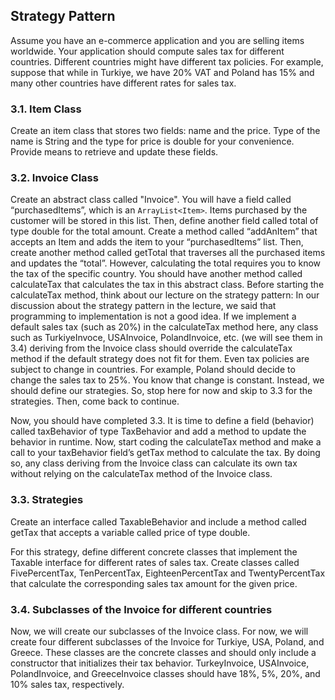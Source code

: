 ## Strategy Pattern

Assume you have an
e-commerce application and you are selling items worldwide. Your application should
compute sales tax for different countries. Different countries might have different tax
policies. For example, suppose that while in Turkiye, we have 20% VAT and Poland has
15% and many other countries have different rates for sales tax.

### 3.1. Item Class

Create an item class that stores two fields: name and the price. Type of the name is
String and the type for price is double for your convenience. Provide means to retrieve
and update these fields.

### 3.2. Invoice Class

Create an abstract class called "Invoice". You will have a field called “purchasedItems”,
which is an `ArrayList<Item>`. Items purchased by the customer will be stored in this list.
Then, define another field called total of type double for the total amount. Create a
method called “addAnItem” that accepts an Item and adds the item to your
“purchasedItems” list. Then, create another method called getTotal that traverses all
the purchased items and updates the “total”. However, calculating the total requires you
to know the tax of the specific country. You should have another method called
calculateTax that calculates the tax in this abstract class. Before starting the
calculateTax method, think about our lecture on the strategy pattern: In our discussion
about the strategy pattern in the lecture, we said that programming to implementation is
not a good idea. If we implement a default sales tax (such as 20%) in the calculateTax
method here, any class such as TurkiyeInvoce, USAInvoice, PolandInvoice, etc. (we will
see them in 3.4) deriving from the Invoice class should override the calculateTax
method if the default strategy does not fit for them. Even tax policies are subject to
change in countries. For example, Poland should decide to change the sales tax to 25%.
You know that change is constant. Instead, we should define our strategies. So, stop
here for now and skip to 3.3 for the strategies. Then, come back to continue.

Now, you should have completed 3.3. It is time to define a field (behavior) called
taxBehavior of type TaxBehavior and add a method to update the behavior in runtime.
Now, start coding the calculateTax method and make a call to your taxBehavior field’s
getTax method to calculate the tax. By doing so, any class deriving from the Invoice
class can calculate its own tax without relying on the calculateTax method of the Invoice
class.


### 3.3. Strategies

Create an interface called TaxableBehavior and include a method called getTax that
accepts a variable called price of type double.

For this strategy, define different concrete classes that implement the Taxable interface
for different rates of sales tax. Create classes called FivePercentTax, TenPercentTax,
EighteenPercentTax and TwentyPercentTax that calculate the corresponding sales tax
amount for the given price.


### 3.4. Subclasses of the Invoice for different countries

Now, we will create our subclasses of the Invoice class. For now, we will create four
different subclasses of the Invoice for Turkiye, USA, Poland, and Greece. These
classes are the concrete classes and should only include a constructor that initializes
their tax behavior. TurkeyInvoice, USAInvoice, PolandInvoice, and GreeceInvoice
classes should have 18%, 5%, 20%, and 10% sales tax, respectively.